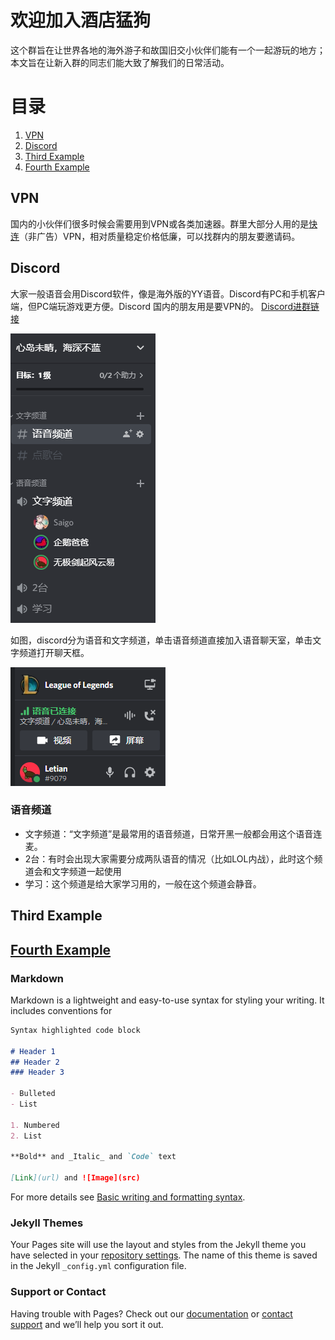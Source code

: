 # 欢迎加入酒店猛狗

这个群旨在让世界各地的海外游子和故国旧交小伙伴们能有一个一起游玩的地方；本文旨在让新入群的同志们能大致了解我们的日常活动。

# 目录
1. [VPN](#vpn)
2. [Discord](#discord)
3. [Third Example](#third-example)
4. [Fourth Example](#fourth-examplehttpwwwfourthexamplecom)


## VPN
国内的小伙伴们很多时候会需要用到VPN或各类加速器。群里大部分人用的是[快连](https://letsvpn.world/)（非广告）VPN，相对质量稳定价格低廉，可以找群内的朋友要邀请码。

## Discord
大家一般语音会用Discord软件，像是海外版的YY语音。Discord有PC和手机客户端，但PC端玩游戏更方便。Discord 国内的朋友用是要VPN的。
[Discord进群链接](https://discord.gg/KW3atCYm7A)


![Image](./dc.png)


如图，discord分为语音和文字频道，单击语音频道直接加入语音聊天室，单击文字频道打开聊天框。

![Image](./dcjy.png)


### 语音频道
- 文字频道：“文字频道”是最常用的语音频道，日常开黑一般都会用这个语音连麦。
- 2台：有时会出现大家需要分成两队语音的情况（比如LOL内战），此时这个频道会和文字频道一起使用
- 学习：这个频道是给大家学习用的，一般在这个频道会静音。




## Third Example
## [Fourth Example](http://www.fourthexample.com) 

### Markdown

Markdown is a lightweight and easy-to-use syntax for styling your writing. It includes conventions for

```markdown
Syntax highlighted code block

# Header 1
## Header 2
### Header 3

- Bulleted
- List

1. Numbered
2. List

**Bold** and _Italic_ and `Code` text

[Link](url) and ![Image](src)
```

For more details see [Basic writing and formatting syntax](https://docs.github.com/en/github/writing-on-github/getting-started-with-writing-and-formatting-on-github/basic-writing-and-formatting-syntax).

### Jekyll Themes

Your Pages site will use the layout and styles from the Jekyll theme you have selected in your [repository settings](https://github.com/JesusususD/JesusususD.github.io/settings/pages). The name of this theme is saved in the Jekyll `_config.yml` configuration file.

### Support or Contact

Having trouble with Pages? Check out our [documentation](https://docs.github.com/categories/github-pages-basics/) or [contact support](https://support.github.com/contact) and we’ll help you sort it out.


